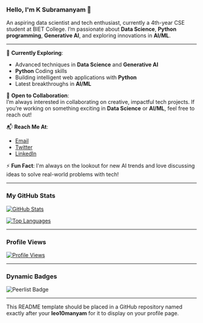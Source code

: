 ### Hello, I'm K Subramanyam 👋

An aspiring data scientist and tech enthusiast, currently a 4th-year CSE student at BIET College. I’m passionate about **Data Science**, **Python programming**, **Generative AI**, and exploring innovations in **AI/ML**. 

---

🌱 **Currently Exploring**:  
- Advanced techniques in **Data Science** and **Generative AI**
- **Python** Coding skills
- Building intelligent web applications with **Python**
- Latest breakthroughs in **AI/ML**

🤝 **Open to Collaboration**:  
I’m always interested in collaborating on creative, impactful tech projects. If you’re working on something exciting in **Data Science** or **AI/ML**, feel free to reach out!

📬 **Reach Me At**:  
- [Email](mailto:subramanyam.2004.apple@gmail.com)
- [Twitter](https://x.com/subramanyam1003)
- [LinkedIn](https://www.linkedin.com/in/k-s-935409232)

⚡ **Fun Fact**: I'm always on the lookout for new AI trends and love discussing ideas to solve real-world problems with tech!

---

### My GitHub Stats

[![GitHub Stats](https://github-readme-stats.vercel.app/api?username=leo10manyam&show_icons=true&theme=radical)](https://github.com/leo10manyam)

[![Top Languages](https://github-readme-stats.vercel.app/api/top-langs/?username=leo10manyam&layout=compact&theme=radical)](https://github.com/leo10manyam)

---

### Profile Views


[![Profile Views](https://u8views.com/api/v1/github/profiles/YourUserID/views/day-week-month-total-count.svg)](https://u8views.com/github/leo10manyam)


---

### Dynamic Badges

![Peerlist Badge](https://img.shields.io/badge/Peerlist-leo10manyam-blue?style=for-the-badge&logo=peerlist)


---

This README template should be placed in a GitHub repository named exactly after your **leo10manyam** for it to display on your profile page.

